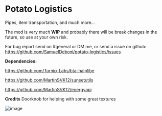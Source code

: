 # Potato Logistics

Pipes, item transportation, and much more...

The mod is very much **WIP** and probably there will be break changes in the future, so use at your own risk.

For bug report send on #general or DM me, or send a issue on github: https://github.com/SamuelDeboni/potato-logistics/issues

**Dependencies:**

https://github.com/Turnip-Labs/bta-halplibe

https://github.com/MartinSVK12/sunsetutils

https://github.com/MartinSVK12/energyapi


**Credits**
Doorknob for helping with some great textures

![image](https://github.com/SamuelDeboni/potato-logistics/assets/23066049/10b80702-d281-4141-aff5-3c7e440e81a1)
